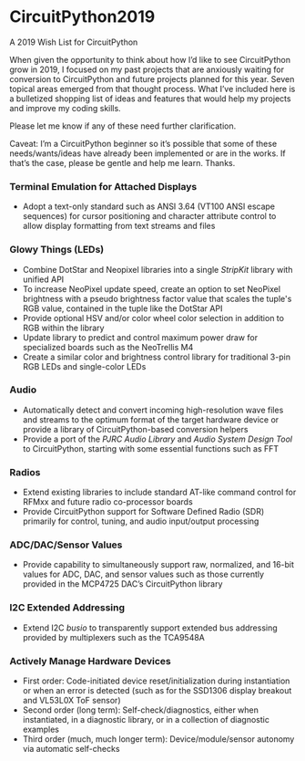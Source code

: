 # CircuitPython2019
A 2019 Wish List for CircuitPython

When given the opportunity to think about how I’d like to see CircuitPython grow in 2019, I focused on my past projects that are anxiously waiting for conversion to CircuitPython and future projects planned for this year. Seven topical areas emerged from that thought process. What I’ve included here is a bulletized shopping list of ideas and features that would help my projects and improve my coding skills.

Please let me know if any of these need further clarification.

Caveat: I’m a CircuitPython beginner so it’s possible that some of these needs/wants/ideas have already been implemented or are in the works. If that’s the case, please be gentle and help me learn. Thanks.

### Terminal Emulation for Attached Displays

+ Adopt a text-only standard such as ANSI 3.64 (VT100 ANSI escape sequences) for cursor positioning and character attribute control to allow display formatting from text streams and files

### Glowy Things (LEDs)

+ Combine DotStar and Neopixel libraries into a single _StripKit_ library with unified API
+ To increase NeoPixel update speed, create an option to set NeoPixel brightness with a pseudo brightness factor value that scales the tuple's RGB value, contained in the tuple like the DotStar API
+ Provide optional HSV and/or color wheel color selection in addition to RGB within the library
+ Update library to predict and control maximum power draw for specialized boards such as the NeoTrellis M4
+ Create a similar color and brightness control library for traditional 3-pin RGB LEDs and single-color LEDs
  
### Audio

+ Automatically detect and convert incoming high-resolution wave files and streams to the optimum format of the target hardware device or provide a library of CircuitPython-based conversion helpers
+	Provide a port of the _PJRC Audio Library_ and _Audio System Design Tool_ to CircuitPython, starting with some essential functions such as FFT
  
### Radios

+	Extend existing libraries to include standard AT-like command control for RFMxx and future radio co-processor boards
+	Provide CircuitPython support for Software Defined Radio (SDR) primarily for control, tuning, and audio input/output processing
  
### ADC/DAC/Sensor Values

+	Provide capability to simultaneously support raw, normalized, and 16-bit values for ADC, DAC, and sensor values such as those currently provided in the MCP4725 DAC’s CircuitPython library
  
### I2C Extended Addressing

+	Extend I2C _busio_ to transparently support extended bus addressing provided by multiplexers such as the TCA9548A

### Actively Manage Hardware Devices

+	First order: Code-initiated device reset/initialization during instantiation or when an error is detected (such as for the SSD1306 display breakout and VL53L0X ToF sensor)
+	Second order (long term): Self-check/diagnostics, either when instantiated, in a diagnostic library, or in a collection of diagnostic examples
+	Third order (much, much longer term): Device/module/sensor autonomy via automatic self-checks


